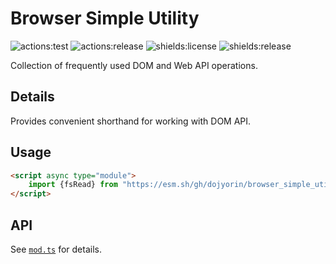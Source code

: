 # Browser Simple Utility
![actions:test](https://github.com/dojyorin/browser_simple_utility/actions/workflows/test.yaml/badge.svg)
![actions:release](https://github.com/dojyorin/browser_simple_utility/actions/workflows/release.yaml/badge.svg)
![shields:license](https://img.shields.io/github/license/dojyorin/browser_simple_utility)
![shields:release](https://img.shields.io/github/release/dojyorin/browser_simple_utility)

Collection of frequently used DOM and Web API operations.

## Details
Provides convenient shorthand for working with DOM API.

## Usage
```html
<script async type="module">
    import {fsRead} from "https://esm.sh/gh/dojyorin/browser_simple_utility@version/mod.ts?bundle&target=esnext";
</script>
```

## API
See [`mod.ts`](./mod.ts) for details.